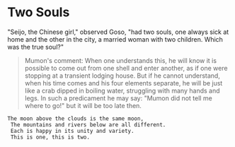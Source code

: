# Two Souls

"Seijo, the Chinese girl," observed Goso, "had two souls, one always sick at home and the other in the city, a married woman with two children. Which was the true soul?"

> Mumon's comment: When one understands this, he will know it is possible to come out from one shell and enter another, as if one were stopping at a transient lodging house. But if he cannot understand, when his time comes and his four elements separate, he will be just like a crab dipped in boiling water, struggling with many hands and legs. In such a predicament he may say: "Mumon did not tell me where to go!" but it will be too late then.

```
The moon above the clouds is the same moon,
 The mountains and rivers below are all different.
 Each is happy in its unity and variety.
 This is one, this is two.
```
